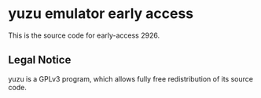 yuzu emulator early access
=============

This is the source code for early-access 2926.

## Legal Notice

yuzu is a GPLv3 program, which allows fully free redistribution of its source code.